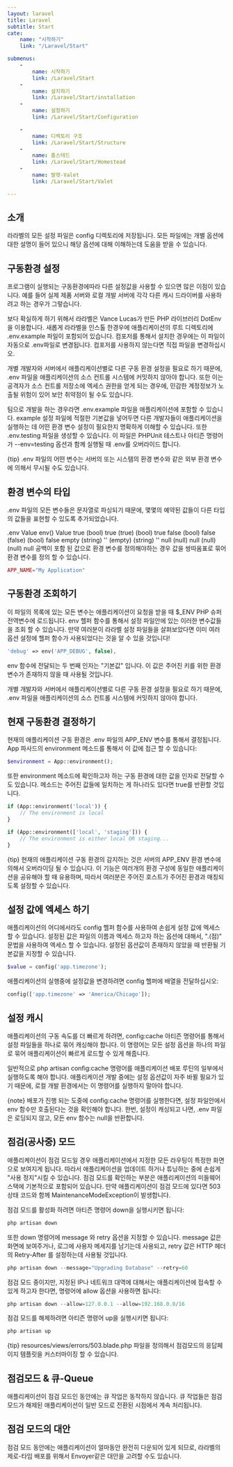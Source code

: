 ```yaml
---
layout: laravel
title: Laravel
subtitle: Start
cate:
    name: "시작하기"
    link: "/Laravel/Start"

submenus:
    -
        name: 시작하기
        link: /Laravel/Start
    -
        name: 설치하기
        link: /Laravel/Start/installation
    -
        name: 설정하기
        link: /Laravel/Start/Configuration

    -
        name: 디렉토리 구조
        link: /Laravel/Start/Structure
    -
        name: 홈스테드
        link: /Laravel/Start/Homestead
    -
        name: 발렛-Valet
        link: /Laravel/Start/Valet

---
```


## 소개
라라벨의 모든 설정 파일은 config 디렉토리에 저장됩니다. 모든 파일에는 개별 옵션에 대한 설명이 들어 있으니 해당 옵션에 대해 이해하는데 도움을 받을 수 있습니다.


## 구동환경 설정
프로그램이 실행되는 구동환경에따라 다른 설정값을 사용할 수 있으면 많은 이점이 있습니다. 예를 들어 실제 제품 서버와 로컬 개발 서버에 각각 다른 캐시 드라이버를 사용하려고 하는 경우가 그렇습니다.

보다 확실하게 하기 위해서 라라벨은 Vance Lucas가 만든 PHP 라이브러리 DotEnv을 이용합니다. 새롭게 라라벨을 인스톨 한경우에 애플리케이션의 루트 디렉토리에 .env.example 파일이 포함되어 있습니다. 컴포저를 통해서 설치한 경우에는 이 파일이 자동으로 .env파일로 변경됩니다. 컴포저를 사용하지 않는다면 직접 파일을 변경하십시오.

개별 개발자와 서버에서 애플리케이션별로 다른 구동 환경 설정을 필요로 하기 때문에, .env 파일을 애플리케이션의 소스 컨트롤 시스템에 커밋하지 않아야 합니다. 또한 이는 공격자가 소스 컨트롤 저장소에 엑세스 권한을 얻게 되는 경우에, 민감한 계정정보가 노출될 위험이 있어 보안 취약점이 될 수도 있습니다.

팀으로 개발을 하는 경우라면 .env.example 파일을 애플리케이션에 포함할 수 있습니다. example 설정 파일에 적절한 기본값을 넣어두면 다른 개발자들이 애플리케이션을 실행하는 데 어떤 환경 변수 설정이 필요한지 명확하게 이해할 수 있습니다. 또한 .env.testing 파일을 생성할 수 있습니다. 이 파일은 PHPUnit 테스트나 아티즌 명령어가 --env=testing 옵션과 함께 실행될 때 .env를 오버라이드 합니다.

{tip} .env 파일의 어떤 변수는 서버의 또는 시스템의 환경 변수와 같은 외부 환경 변수에 의해서 무시될 수도 있습니다.


## 환경 변수의 타입
.env 파일의 모든 변수들은 문자열로 파싱되기 때문에, 몇몇의 예약된 값들이 다른 타입의 값들을 표현할 수 있도록 추가되었습니다.

.env Value	env() Value
true	(bool) true
(true)	(bool) true
false	(bool) false
(false)	(bool) false
empty	(string) ''
(empty)	(string) ''
null	(null) null
(null)	(null) null
공백이 포함 된 값으로 환경 변수를 정의해야하는 경우 값을 쌍따옴표로 묶어 환경 변수를 정의 할 수 있습니다.

```php
APP_NAME="My Application"
```

## 구동환경 조회하기
이 파일의 목록에 있는 모든 변수는 애플리케이션이 요청을 받을 때 $_ENV PHP 슈퍼 전역변수에 로드됩니다. env 헬퍼 함수를 통해서 설정 파일안에 있는 이러한 변수값들을 조회 할 수 있습니다. 만약 여러분이 라라벨 설정 파일들을 살펴보았다면 이미 여러 옵션 설정에 헬퍼 함수가 사용되었다는 것을 알 수 있을 것입니다!

```php
'debug' => env('APP_DEBUG', false),
```

env 함수에 전달되는 두 번째 인자는 "기본값" 입니다. 이 값은 주어진 키를 위한 환경 변수가 존재하지 않을 때 사용될 것입니다.

개별 개발자와 서버에서 애플리케이션별로 다른 구동 환경 설정을 필요로 하기 때문에, .env 파일을 애플리케이션의 소스 컨트롤 시스템에 커밋하지 않아야 합니다.


## 현재 구동환경 결정하기
현재의 애플리케이션 구동 환경은 .env 파일의 APP_ENV 변수를 통해서 결정됩니다. App 파사드의 environment 메소드를 통해서 이 값에 접근 할 수 있습니다:

```php
$environment = App::environment();
```

또한 environment 메소드에 확인하고자 하는 구동 환경에 대한 값을 인자로 전달할 수도 있습니다. 메소드는 주어진 값들에 일치하는 게 하나라도 있다면 true를 반환할 것입니다.

```php
if (App::environment('local')) {
    // The environment is local
}

if (App::environment(['local', 'staging'])) {
    // The environment is either local OR staging...
}
```

{tip} 현재의 애플리케이션 구동 환경의 감지하는 것은 서버의 APP_ENV 환경 변수에 의해서 오버라이딩 될 수 있습니다. 이 기능은 여러개의 환경 구성에 동일한 애플리케이션을 공유해야 할 때 유용하며, 따라서 여러분은 주어진 호스트가 주어진 환경과 매칭되도록 설정할 수 있습니다.


## 설정 값에 엑세스 하기
애플리케이션의 어디에서라도 config 헬퍼 함수를 사용하여 손쉽게 설정 값에 엑세스 할 수 있습니다. 설정된 값은 파일의 이름과 엑세스 하고자 하는 옵션에 대해서, ".(점)" 문법을 사용하여 엑세스 할 수 있습니다. 설정된 옵션값이 존재하지 않았을 때 반환될 기본값을 지정할 수 있습니다.

```php
$value = config('app.timezone');
```

애플리케이션의 실행중에 설정값을 변경하려면 config 헬퍼에 배열을 전달하십시오:

```php
config(['app.timezone' => 'America/Chicago']);
```

## 설정 캐시
애플리케이션의 구동 속도를 더 빠르게 하려면, config:cache 아티즌 명령어를 통해서 설정 파일들을 하나로 묶어 캐싱해야 합니다. 이 명령어는 모든 설정 옵션을 하나의 파일로 묶어 애플리케이션이 빠르게 로드할 수 있게 해줍니다.

일반적으로 php artisan config:cache 명령어를 애플리케이션 배포 루틴의 일부에서 실행하도록 해야 합니다. 애플리케이션 개발 중에는 설정 옵션값이 자주 바뀔 필요가 있기 때문에, 로컬 개발 환경에서는 이 명령어를 실행하지 말아야 합니다.

{note} 배포가 진행 되는 도중에 config:cache 명령어를 실행한다면, 설정 파일안에서 env 함수만 호출된다는 것을 확인해야 합니다. 한번, 설정이 캐싱되고 나면, .env 파일은 로딩되지 않고, 모든 env 함수는 null을 반환합니다.


## 점검(공사중) 모드
애플리케이션이 점검 모드일 경우 애플리케이션에서 지정한 모든 라우팅이 특정한 화면으로 보여지게 됩니다. 따라서 애플리케이션을 업데이트 하거나 튜닝하는 중에 손쉽게 "사용 정지"시킬 수 있습니다. 점검 모드를 확인하는 부분은 애플리케이션의 미들웨어 스택에 기본적으로 포함되어 있습니다. 만약 애플리케이션이 점검 모드에 있다면 503 상태 코드와 함께 MaintenanceModeException이 발생합니다.

점검 모드를 활성화 하려면 아티즌 명령어 down을 실행시키면 됩니다:

```php
php artisan down
```

또한 down 명령어에 message 와 retry 옵션을 지정할 수 있습니다. message 값은 화면에 보여주거나, 로그에 사용자 메세지를 남기는데 사용되고, retry 값은 HTTP 헤더의 Retry-After 를 설정하는데 사용될 것입니다.

```php
php artisan down --message="Upgrading Database" --retry=60
```

점검 모드 중이지만, 지정된 IP나 네트워크 대역에 대해서는 애플리케이션에 접속할 수 있게 하고자 한다면, 명령어에 allow 옵션을 사용하면 됩니다:

```php
php artisan down --allow=127.0.0.1 --allow=192.168.0.0/16
```

점검 모드를 해제하려면 아티즌 명령어 up을 실행시키면 됩니다:

```php
php artisan up
```

{tip} resources/views/errors/503.blade.php 파일을 정의해서 점검모드의 응답페이지 템플릿을 커스터마이징 할 수 있습니다.

## 점검모드 & 큐-Queue
애플리케이션이 점검 모드인 동안에는 큐 작업은 동작하지 않습니다. 큐 작업들은 점검 모드가 해제된 애플리케이션이 일반 모드로 전환된 시점에서 계속 처리됩니다.

## 점검 모드의 대안
점검 모드 동안에는 애플리케이션이 얼마동안 완전히 다운되어 있게 되므로, 라라벨의 제로-타임 배포를 위해서 Envoyer같은 대안을 고려할 수도 있습니다.